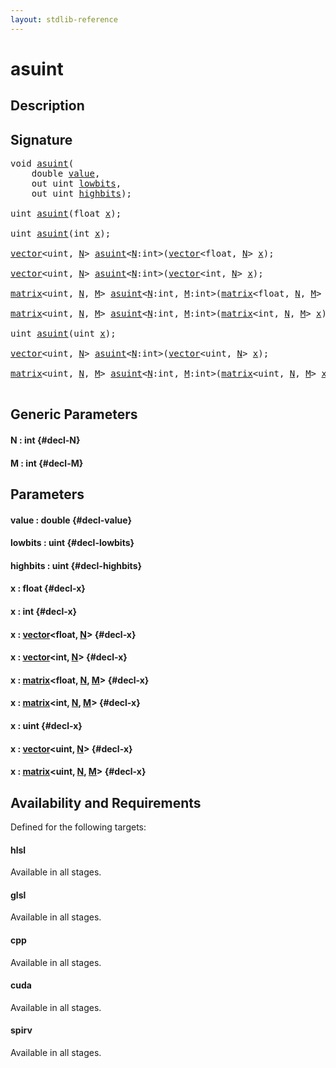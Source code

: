 ```yaml
---
layout: stdlib-reference
---
```


# asuint

## Description





## Signature 

<pre>
<span class="code_keyword">void</span> <a href="/stdlib-reference/global-decls/asuint">asuint</a>(
    <span class="code_keyword">double</span> <a href="/stdlib-reference/global-decls/asuint#decl-value" class="code_param">value</a>,
    <span class="code_keyword">out</span> <span class="code_keyword">uint</span> <a href="/stdlib-reference/global-decls/asuint#decl-lowbits" class="code_param">lowbits</a>,
    <span class="code_keyword">out</span> <span class="code_keyword">uint</span> <a href="/stdlib-reference/global-decls/asuint#decl-highbits" class="code_param">highbits</a>);

<span class="code_keyword">uint</span> <a href="/stdlib-reference/global-decls/asuint">asuint</a>(<span class="code_keyword">float</span> <a href="/stdlib-reference/global-decls/asuint#decl-x" class="code_param">x</a>);

<span class="code_keyword">uint</span> <a href="/stdlib-reference/global-decls/asuint">asuint</a>(<span class="code_keyword">int</span> <a href="/stdlib-reference/global-decls/asuint#decl-x" class="code_param">x</a>);

<a href="/stdlib-reference/types/vector/index" class="code_type">vector</a>&lt;<span class="code_keyword">uint</span>, <a href="/stdlib-reference/global-decls/asuint#decl-N" class="code_var">N</a>&gt; <a href="/stdlib-reference/global-decls/asuint">asuint</a>&lt;<a href="/stdlib-reference/global-decls/asuint#decl-N" class="code_var">N</a>:<span class="code_keyword">int</span>&gt;(<a href="/stdlib-reference/types/vector/index" class="code_type">vector</a>&lt;<span class="code_keyword">float</span>, <a href="/stdlib-reference/global-decls/asuint#decl-N" class="code_var">N</a>&gt; <a href="/stdlib-reference/global-decls/asuint#decl-x" class="code_param">x</a>);

<a href="/stdlib-reference/types/vector/index" class="code_type">vector</a>&lt;<span class="code_keyword">uint</span>, <a href="/stdlib-reference/global-decls/asuint#decl-N" class="code_var">N</a>&gt; <a href="/stdlib-reference/global-decls/asuint">asuint</a>&lt;<a href="/stdlib-reference/global-decls/asuint#decl-N" class="code_var">N</a>:<span class="code_keyword">int</span>&gt;(<a href="/stdlib-reference/types/vector/index" class="code_type">vector</a>&lt;<span class="code_keyword">int</span>, <a href="/stdlib-reference/global-decls/asuint#decl-N" class="code_var">N</a>&gt; <a href="/stdlib-reference/global-decls/asuint#decl-x" class="code_param">x</a>);

<a href="/stdlib-reference/types/matrix/index" class="code_type">matrix</a>&lt;<span class="code_keyword">uint</span>, <a href="/stdlib-reference/global-decls/asuint#decl-N" class="code_var">N</a>, <a href="/stdlib-reference/global-decls/asuint#decl-M" class="code_var">M</a>&gt; <a href="/stdlib-reference/global-decls/asuint">asuint</a>&lt;<a href="/stdlib-reference/global-decls/asuint#decl-N" class="code_var">N</a>:<span class="code_keyword">int</span>, <a href="/stdlib-reference/global-decls/asuint#decl-M" class="code_var">M</a>:<span class="code_keyword">int</span>&gt;(<a href="/stdlib-reference/types/matrix/index" class="code_type">matrix</a>&lt;<span class="code_keyword">float</span>, <a href="/stdlib-reference/global-decls/asuint#decl-N" class="code_var">N</a>, <a href="/stdlib-reference/global-decls/asuint#decl-M" class="code_var">M</a>&gt; <a href="/stdlib-reference/global-decls/asuint#decl-x" class="code_param">x</a>);

<a href="/stdlib-reference/types/matrix/index" class="code_type">matrix</a>&lt;<span class="code_keyword">uint</span>, <a href="/stdlib-reference/global-decls/asuint#decl-N" class="code_var">N</a>, <a href="/stdlib-reference/global-decls/asuint#decl-M" class="code_var">M</a>&gt; <a href="/stdlib-reference/global-decls/asuint">asuint</a>&lt;<a href="/stdlib-reference/global-decls/asuint#decl-N" class="code_var">N</a>:<span class="code_keyword">int</span>, <a href="/stdlib-reference/global-decls/asuint#decl-M" class="code_var">M</a>:<span class="code_keyword">int</span>&gt;(<a href="/stdlib-reference/types/matrix/index" class="code_type">matrix</a>&lt;<span class="code_keyword">int</span>, <a href="/stdlib-reference/global-decls/asuint#decl-N" class="code_var">N</a>, <a href="/stdlib-reference/global-decls/asuint#decl-M" class="code_var">M</a>&gt; <a href="/stdlib-reference/global-decls/asuint#decl-x" class="code_param">x</a>);

<span class="code_keyword">uint</span> <a href="/stdlib-reference/global-decls/asuint">asuint</a>(<span class="code_keyword">uint</span> <a href="/stdlib-reference/global-decls/asuint#decl-x" class="code_param">x</a>);

<a href="/stdlib-reference/types/vector/index" class="code_type">vector</a>&lt;<span class="code_keyword">uint</span>, <a href="/stdlib-reference/global-decls/asuint#decl-N" class="code_var">N</a>&gt; <a href="/stdlib-reference/global-decls/asuint">asuint</a>&lt;<a href="/stdlib-reference/global-decls/asuint#decl-N" class="code_var">N</a>:<span class="code_keyword">int</span>&gt;(<a href="/stdlib-reference/types/vector/index" class="code_type">vector</a>&lt;<span class="code_keyword">uint</span>, <a href="/stdlib-reference/global-decls/asuint#decl-N" class="code_var">N</a>&gt; <a href="/stdlib-reference/global-decls/asuint#decl-x" class="code_param">x</a>);

<a href="/stdlib-reference/types/matrix/index" class="code_type">matrix</a>&lt;<span class="code_keyword">uint</span>, <a href="/stdlib-reference/global-decls/asuint#decl-N" class="code_var">N</a>, <a href="/stdlib-reference/global-decls/asuint#decl-M" class="code_var">M</a>&gt; <a href="/stdlib-reference/global-decls/asuint">asuint</a>&lt;<a href="/stdlib-reference/global-decls/asuint#decl-N" class="code_var">N</a>:<span class="code_keyword">int</span>, <a href="/stdlib-reference/global-decls/asuint#decl-M" class="code_var">M</a>:<span class="code_keyword">int</span>&gt;(<a href="/stdlib-reference/types/matrix/index" class="code_type">matrix</a>&lt;<span class="code_keyword">uint</span>, <a href="/stdlib-reference/global-decls/asuint#decl-N" class="code_var">N</a>, <a href="/stdlib-reference/global-decls/asuint#decl-M" class="code_var">M</a>&gt; <a href="/stdlib-reference/global-decls/asuint#decl-x" class="code_param">x</a>);

</pre>

## Generic Parameters

#### N  : int {#decl-N}
#### M  : int {#decl-M}

## Parameters

#### value  : double {#decl-value}
#### lowbits  : uint {#decl-lowbits}
#### highbits  : uint {#decl-highbits}
#### x  : float {#decl-x}
#### x  : int {#decl-x}
#### x  : [vector](/stdlib-reference/types/vector/index)\<float, [N](/stdlib-reference/types/vector/index#decl-N)\> {#decl-x}
#### x  : [vector](/stdlib-reference/types/vector/index)\<int, [N](/stdlib-reference/types/vector/index#decl-N)\> {#decl-x}
#### x  : [matrix](/stdlib-reference/types/matrix/index)\<float, [N](/stdlib-reference/types/matrix/index#decl-N), [M](/stdlib-reference/types/matrix/index#decl-M)\> {#decl-x}
#### x  : [matrix](/stdlib-reference/types/matrix/index)\<int, [N](/stdlib-reference/types/matrix/index#decl-N), [M](/stdlib-reference/types/matrix/index#decl-M)\> {#decl-x}
#### x  : uint {#decl-x}
#### x  : [vector](/stdlib-reference/types/vector/index)\<uint, [N](/stdlib-reference/types/vector/index#decl-N)\> {#decl-x}
#### x  : [matrix](/stdlib-reference/types/matrix/index)\<uint, [N](/stdlib-reference/types/matrix/index#decl-N), [M](/stdlib-reference/types/matrix/index#decl-M)\> {#decl-x}

## Availability and Requirements

Defined for the following targets:

#### hlsl
Available in all stages.

#### glsl
Available in all stages.

#### cpp
Available in all stages.

#### cuda
Available in all stages.

#### spirv
Available in all stages.



